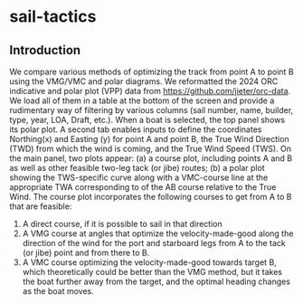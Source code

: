 # sail-tactics

## Introduction
We compare various methods of optimizing the track from point A to point B using the VMG/VMC and polar diagrams. 
We reformatted the 2024 ORC indicative and polar plot (VPP) data from https://github.com/jieter/orc-data. We load all of them in a table at the bottom of the screen and provide a rudimentary way of filtering by various columns (sail number, name, builder, type, year, LOA, Draft, etc.). 
When a boat is selected, the top panel shows its polar plot.
A second tab enables inputs to define the coordinates Northing(x) and Easting (y) for point A and point B, the True Wind Direction (TWD) from which the wind is coming, and the True Wind Speed (TWS). On the main panel, two plots appear: (a) a course plot, including points A and B as well as other feasible two-leg tack (or jibe) routes; (b) a polar plot showing the TWS-specific curve along with a VMC-course line at the appropriate TWA corresponding to of the AB course relative to the True Wind. 
The course plot incorporates the following courses to get from A to B that are feasible:
1. A direct course, if it is possible to sail in that direction
2. A VMG course at angles that optimize the velocity-made-good along the direction of the wind for the port and starboard legs from A to the tack (or jibe) point and from there to B.
3. A VMC course optimizing the velocity-made-good towards target B, which theoretically could be better than the VMG method, but it takes the boat further away from the target, and the optimal heading changes as the boat moves.

